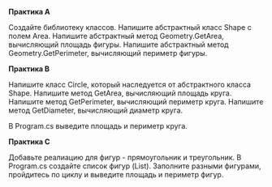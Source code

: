
**Практика A**

Создайте библиотеку классов.
Напишите абстрактный класс Shape с полем Area. 
Напишите абстрактный метод Geometry.GetArea, вычисляющий площадь фигуры. 
Напишите абстрактный метод Geometry.GetPerimeter, вычисляющий периметр фигуры.

**Практика B**

Напишите класс Circle, который наследуется от абстрактного класса Shape. 
Напишите метод GetArea, вычисляющий площадь круга. 
Напишите метод GetPerimeter, вычисляющий периметр круга. 
Напишите метод GetDiameter, вычисляющий диаметр круга.

В Program.cs выведите площадь и периметр круга.

**Практика С**

Добавьте реалиацию для фигур - прямоугольник и треугольник.
В Program.cs создайте список фигур (List<Shape>). Заполните разными фигурами, пройдитесь по циклу и выведите площадь и периметр фигур.